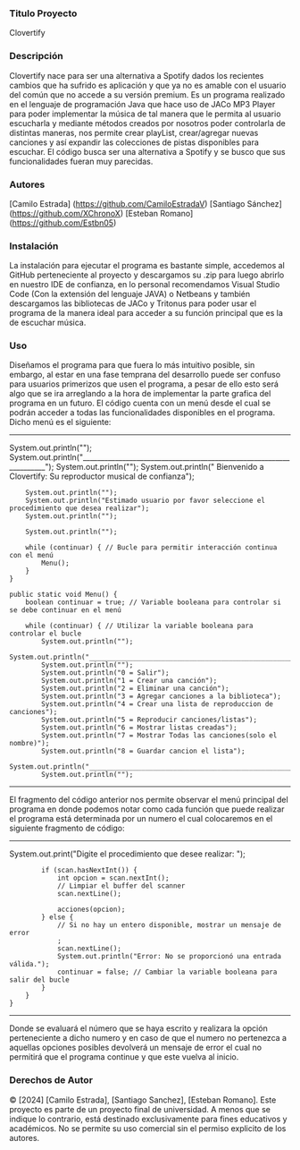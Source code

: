 ### Titulo Proyecto
Clovertify

### Descripción
Clovertify nace para ser una alternativa a Spotify dados los recientes cambios que ha sufrido es aplicación y que ya no es amable con el usuario del común que no accede a su versión premium. Es un programa realizado en el lenguaje de programación Java que hace uso de JACo MP3 Player para poder implementar la música de tal manera que le permita al usuario escucharla y mediante métodos creados por nosotros poder controlarla de distintas maneras, nos permite crear playList, crear/agregar nuevas canciones y así expandir las colecciones de pistas disponibles para escuchar. El código busca ser una alternativa a Spotify y se busco que sus funcionalidades fueran muy parecidas.

### Autores
[Camilo Estrada] (https://github.com/CamiloEstradaV)
[Santiago Sánchez] (https://github.com/XChronoX) 
[Esteban Romano] (https://github.com/Estbn05)

### Instalación
La instalación para ejecutar el programa es bastante simple, accedemos al GitHub perteneciente al proyecto y descargamos su .zip para luego abrirlo en nuestro IDE de confianza, en lo personal recomendamos Visual Studio Code (Con la extensión del lenguaje JAVA) o Netbeans y también descargamos las bibliotecas de JACo y Tritonus para poder usar el programa de la manera ideal para acceder a su función principal que es la de escuchar música. 

### Uso 
Diseñamos el programa para que fuera lo más intuitivo posible, sin embargo, al estar en una fase temprana del desarrollo puede ser confuso para usuarios primerizos que usen el programa, a pesar de ello esto será algo que se ira arreglando a la hora de implementar la parte grafica del programa en un futuro. El código cuenta con un menú desde el cual se podrán acceder a todas las funcionalidades disponibles en el programa. Dicho menú es el siguiente: 

________________________________________________________________________________
System.out.println("");
        System.out.println("____________________________________________________________________");
        System.out.println("");
        System.out.println("       Bienvenido a Clovertify: Su reproductor musical de confianza");

        System.out.println("");
        System.out.println("Estimado usuario por favor seleccione el procedimiento que desea realizar");
        System.out.println("");

        System.out.println("");

        while (continuar) { // Bucle para permitir interacción continua con el menú
            Menu();
        }
    }

    public static void Menu() {
        boolean continuar = true; // Variable booleana para controlar si se debe continuar en el menú
    
        while (continuar) { // Utilizar la variable booleana para controlar el bucle
            System.out.println("");
            System.out.println("____________________________________________________________________");
            System.out.println("");
            System.out.println("0 = Salir");
            System.out.println("1 = Crear una canción");
            System.out.println("2 = Eliminar una canción");
            System.out.println("3 = Agregar canciones a la biblioteca");
            System.out.println("4 = Crear una lista de reproduccion de canciones");
            System.out.println("5 = Reproducir canciones/listas");
            System.out.println("6 = Mostrar listas creadas");
            System.out.println("7 = Mostrar Todas las canciones(solo el nombre)");
            System.out.println("8 = Guardar cancion el lista");
            System.out.println("____________________________________________________________________");
            System.out.println("");

_______________________________________________________________________________

El fragmento del código anterior nos permite observar el menú principal del programa en donde podemos notar como cada función que puede realizar el programa está determinada por un numero el cual colocaremos en el siguiente fragmento de código:  

________________________________________________________________________________

System.out.print("Digite el procedimiento que desee realizar: ");
            
            
            if (scan.hasNextInt()) {
                int opcion = scan.nextInt();
                // Limpiar el buffer del scanner
                scan.nextLine();
                
                acciones(opcion);
            } else {
                // Si no hay un entero disponible, mostrar un mensaje de error
                ;
                scan.nextLine();
                System.out.println("Error: No se proporcionó una entrada válida.");
                continuar = false; // Cambiar la variable booleana para salir del bucle
            }
        }
    }
________________________________________________________________________________

Donde se evaluará el número que se haya escrito y realizara la opción perteneciente a dicho numero y en caso de que el numero no pertenezca a aquellas opciones posibles devolverá un mensaje de error el cual no permitirá que el programa continue y que este vuelva al inicio. 

### Derechos de Autor 
© [2024] [Camilo Estrada], [Santiago Sanchez], [Esteban Romano]. Este proyecto es parte de un proyecto final de universidad. A menos que se indique lo contrario, está destinado exclusivamente para fines educativos y académicos. No se permite su uso comercial sin el permiso explicito de los autores. 

